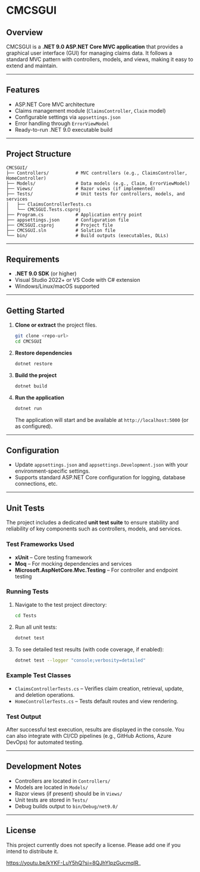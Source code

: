 # CMCSGUI

## Overview

CMCSGUI is a **.NET 9.0 ASP.NET Core MVC application** that provides a graphical user interface (GUI) for managing claims data. It follows a standard MVC pattern with controllers, models, and views, making it easy to extend and maintain.

---

## Features

* ASP.NET Core MVC architecture  
* Claims management module (`ClaimsController`, `Claim` model)  
* Configurable settings via `appsettings.json`  
* Error handling through `ErrorViewModel`  
* Ready-to-run .NET 9.0 executable build  

---

## Project Structure

```
CMCSGUI/
├── Controllers/          # MVC controllers (e.g., ClaimsController, HomeController)
├── Models/               # Data models (e.g., Claim, ErrorViewModel)
├── Views/                # Razor views (if implemented)
├── Tests/                # Unit tests for controllers, models, and services
│   ├── ClaimsControllerTests.cs
│   └── CMCSGUI.Tests.csproj
├── Program.cs            # Application entry point
├── appsettings.json      # Configuration file
├── CMCSGUI.csproj        # Project file
├── CMCSGUI.sln           # Solution file
└── bin/                  # Build outputs (executables, DLLs)
```

---

## Requirements

* **.NET 9.0 SDK** (or higher)  
* Visual Studio 2022+ or VS Code with C# extension  
* Windows/Linux/macOS supported  

---

## Getting Started

1. **Clone or extract** the project files.

   ```bash
   git clone <repo-url>
   cd CMCSGUI
   ```

2. **Restore dependencies**

   ```bash
   dotnet restore
   ```

3. **Build the project**

   ```bash
   dotnet build
   ```

4. **Run the application**

   ```bash
   dotnet run
   ```

   The application will start and be available at `http://localhost:5000` (or as configured).

---

## Configuration

* Update `appsettings.json` and `appsettings.Development.json` with your environment-specific settings.  
* Supports standard ASP.NET Core configuration for logging, database connections, etc.  

---

## Unit Tests

The project includes a dedicated **unit test suite** to ensure stability and reliability of key components such as controllers, models, and services.

### Test Frameworks Used
* **xUnit** – Core testing framework  
* **Moq** – For mocking dependencies and services  
* **Microsoft.AspNetCore.Mvc.Testing** – For controller and endpoint testing  

### Running Tests

1. Navigate to the test project directory:

   ```bash
   cd Tests
   ```

2. Run all unit tests:

   ```bash
   dotnet test
   ```

3. To see detailed test results (with code coverage, if enabled):

   ```bash
   dotnet test --logger "console;verbosity=detailed"
   ```

### Example Test Classes
* `ClaimsControllerTests.cs` – Verifies claim creation, retrieval, update, and deletion operations.   
* `HomeControllerTests.cs` – Tests default routes and view rendering.  

### Test Output
After successful test execution, results are displayed in the console. You can also integrate with CI/CD pipelines (e.g., GitHub Actions, Azure DevOps) for automated testing.

---

## Development Notes

* Controllers are located in `Controllers/`  
* Models are located in `Models/`  
* Razor views (if present) should be in `Views/`  
* Unit tests are stored in `Tests/`  
* Debug builds output to `bin/Debug/net9.0/`  

---

## License

This project currently does not specify a license. Please add one if you intend to distribute it.

https://youtu.be/kYKF-LuY5hQ?si=8QJhYIpzGucmqlR_

